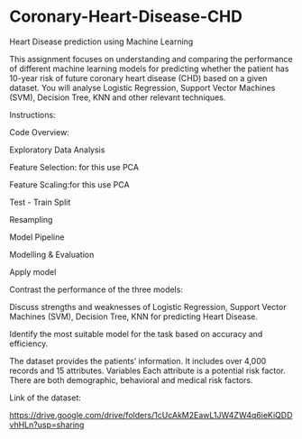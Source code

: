 # Coronary-Heart-Disease-CHD

Heart Disease prediction using Machine Learning

This assignment focuses on understanding and comparing the performance of different machine learning models for predicting whether the patient has 10-year risk of future coronary heart disease (CHD) based on a given dataset. You will analyse Logistic Regression, Support Vector Machines (SVM), Decision Tree,  KNN and other relevant techniques.


Instructions:

Code Overview:


Exploratory Data Analysis



Feature Selection: for this use PCA 



Feature Scaling:for this use PCA



Test - Train Split



Resampling



Model Pipeline



Modelling & Evaluation



Apply model



Contrast the performance of the three models:

Discuss strengths and weaknesses of  Logistic Regression, Support Vector Machines (SVM), Decision Tree,  KNN  for predicting Heart Disease.

Identify the most suitable model for the task based on accuracy and efficiency.

The dataset provides the patients’ information. It includes over 4,000 records and 15 attributes. Variables Each attribute is a potential risk factor. There are both demographic, behavioral and medical risk factors.


Link of the dataset: 

https://drive.google.com/drive/folders/1cUcAkM2EawL1JW4ZW4q6ieKiQDDvhHLn?usp=sharing
